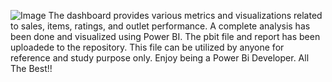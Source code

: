 ![Image](https://github.com/user-attachments/assets/07ef7324-69a8-4ad4-a0d1-6f757b969176)
The dashboard provides various metrics and visualizations related to sales, items, ratings, and outlet performance. A complete analysis has been done and visualized using Power BI. The pbit file and report has been uploadede to the repository. This file can be utilized by anyone for reference and study purpose only. Enjoy being a Power Bi Developer. All The Best!! 
